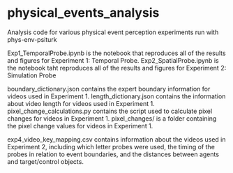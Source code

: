 # physical_events_analysis
Analysis code for various physical event perception experiments run with phys-env-psiturk

Exp1_TemporalProbe.ipynb is the notebook that reproduces all of the results and figures for Experiment 1: Temporal Probe.
Exp2_SpatialProbe.ipynb is the notebook taht reproduces all of the results and figures for Experiment 2: Simulation Probe

boundary_dictionary.json contains the expert boundary information for videos used in Experiment 1.
length_dictionary.json contains the information about video length for videos used in Experiment 1. 
pixel_change_calculations.py contains the script used to calculate pixel changes for videos in Experiment 1. 
pixel_changes/ is a folder containing the pixel change values for videos in Experiment 1.

exp4_video_key_mapping.csv contains information about the videos used in Experiment 2, including which letter probes were used, the timing of the probes in relation to event boundaries, and the distances between agents and target/control objects.
